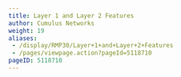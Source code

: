 ```yaml
---
title: Layer 1 and Layer 2 Features
author: Cumulus Networks
weight: 19
aliases:
 - /display/RMP30/Layer+1+and+Layer+2+Features
 - /pages/viewpage.action?pageId=5118710
pageID: 5118710
---
```

